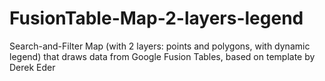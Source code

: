 FusionTable-Map-2-layers-legend
===============================

Search-and-Filter Map (with 2 layers: points and polygons, with dynamic legend) that draws data from Google Fusion Tables, based on template by Derek Eder
